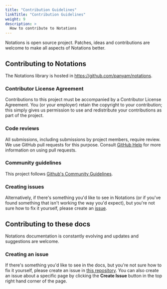 ```yaml
---
title: "Contribution Guidelines"
linkTitle: "Contribution Guidelines"
weight: 9
description: >
  How to contribute to Notations
---
```


Notations is open source project.  Patches, ideas and contributions are welcome to make all aspects of Notations better.

## Contributing to Notations

The Notations library is hosted in <https://github.com/panyam/notations>.

### Contributor License Agreement

Contributions to this project must be accompanied by a Contributor License
Agreement. You (or your employer) retain the copyright to your contribution;
this simply gives us permission to use and redistribute your contributions as
part of the project.

### Code reviews

All submissions, including submissions by project members, require review. We
use GitHub pull requests for this purpose. Consult
[GitHub Help](https://help.github.com/articles/about-pull-requests/) for more
information on using pull requests.

### Community guidelines

This project follows
[Github's Community Guidelines](https://docs.github.com/en/github/site-policy/github-community-guidelines).

### Creating issues

Alternatively, if there's something you'd like to see in Notations (or if you've found something that isn't working the way you'd expect), but you're not sure how to fix it yourself, please create an [issue](https://github.com/panyam/notations/issues).

## Contributing to these docs

Notations documentation is constantly evolving and updates and suggestions are welcome.

### Creating an issue

If there's something you'd like to see in the docs, but you're not sure how to fix it yourself, please create an issue in [this repository](https://github.com/panyam/notations). You can also create an issue about a specific page by clicking the **Create Issue** button in the top right hand corner of the page.


